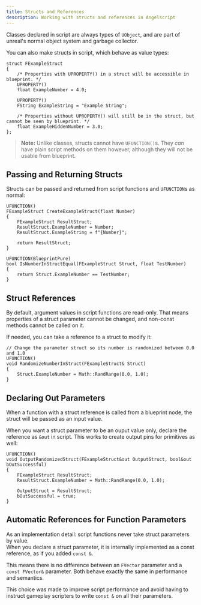 ```yaml
---
title: Structs and References
description: Working with structs and references in Angelscript
---
```


Classes declared in script are always types of `UObject`, and are part of unreal's normal object system and garbage collector.

You can also make structs in script, which behave as value types:

```angelscript
struct FExampleStruct
{
    /* Properties with UPROPERTY() in a struct will be accessible in blueprint. */
    UPROPERTY()
    float ExampleNumber = 4.0;

    UPROPERTY()
    FString ExampleString = "Example String";

    /* Properties without UPROPERTY() will still be in the struct, but cannot be seen by blueprint. */
    float ExampleHiddenNumber = 3.0;
};
```

> **Note:** Unlike classes, structs cannot have `UFUNCTION()`s. They _can_ have plain script methods on them however, although they will not be usable from blueprint.

## Passing and Returning Structs

Structs can be passed and returned from script functions and `UFUNCTION`s as normal:

```angelscript
UFUNCTION()
FExampleStruct CreateExampleStruct(float Number)
{
    FExampleStruct ResultStruct;
    ResultStruct.ExampleNumber = Number;
    ResultStruct.ExampleString = f"{Number}";

    return ResultStruct;
}

UFUNCTION(BlueprintPure)
bool IsNumberInStructEqual(FExampleStruct Struct, float TestNumber)
{
    return Struct.ExampleNumber == TestNumber;
}
```

## Struct References

By default, argument values in script functions are read-only.
That means properties of a struct parameter cannot be changed, and non-const methods cannot be called on it.

If needed, you can take a reference to a struct to modify it:

```angelscript
// Change the parameter struct so its number is randomized between 0.0 and 1.0
UFUNCTION()
void RandomizeNumberInStruct(FExampleStruct& Struct)
{
    Struct.ExampleNumber = Math::RandRange(0.0, 1.0);
}
```

## Declaring Out Parameters

When a function with a struct reference is called from a blueprint node, the struct will be passed as an input value.

When you want a struct parameter to be an ouput value only, declare the reference as `&out` in script. This works to create output pins for primitives as well:

```angelscript
UFUNCTION()
void OutputRandomizedStruct(FExampleStruct&out OutputStruct, bool&out bOutSuccessful)
{
    FExampleStruct ResultStruct;
    ResultStruct.ExampleNumber = Math::RandRange(0.0, 1.0);

    OutputStruct = ResultStruct;
    bOutSuccessful = true;
}
```

## Automatic References for Function Parameters

As an implementation detail: script functions never take struct parameters by value.  
When you declare a struct parameter, it is internally implemented as a const reference, as if you added `const &`.

This means there is no difference between an `FVector` parameter and a `const FVector&` parameter. Both behave exactly the same in performance and semantics.

This choice was made to improve script performance and avoid having to instruct gameplay scripters to write `const &` on all their parameters.
